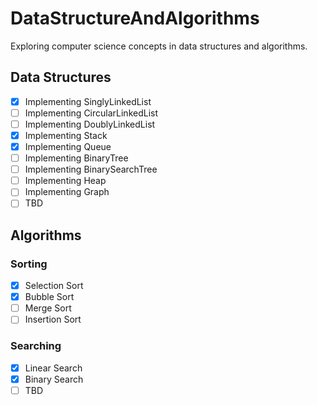 # DataStructureAndAlgorithms

Exploring computer science concepts in data structures and algorithms.

## Data Structures
- [x] Implementing SinglyLinkedList
- [ ] Implementing CircularLinkedList
- [ ] Implementing DoublyLinkedList
- [x] Implementing Stack
- [x] Implementing Queue
- [ ] Implementing BinaryTree
- [ ] Implementing BinarySearchTree
- [ ] Implementing Heap
- [ ] Implementing Graph
- [ ] TBD

## Algorithms
### Sorting
- [x] Selection Sort
- [x] Bubble Sort
- [ ] Merge Sort
- [ ] Insertion Sort
### Searching
- [x] Linear Search
- [x] Binary Search
- [ ] TBD